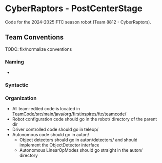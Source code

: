 # CyberRaptors - PostCenterStage

Code for the 2024-2025 FTC season robot (Team 8812 - CyberRaptors).

## Team Conventions

TODO: fix/normalize conventions

### Naming
-
### Syntactic

### Organization
- All team-edited code is located in [TeamCode/src/main/java/org/firstinspires/ftc/teamcode/](https://github.com/CyberRaptors/IntoTheDeep/tree/master/TeamCode/src/main/java/org/firstinspires/ftc/teamcode/)
- Robot configuration code should go in the robot/ directory of the parent dir
- Driver controlled code should go in teleop/
- Autonomous code should go in auton/
  - Object detectors should go in auton/detectors/ and should implement the ObjectDetector<TLabelEnum> interface
  - Autonomous LinearOpModes should go straight in the auton/ directory
